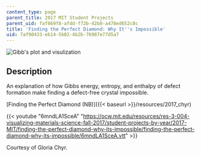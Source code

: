 ```yaml
---
content_type: page
parent_title: 2017 MIT Student Projects
parent_uid: faf869f8-afdd-f72b-42b0-a478ed652c8c
title: 'Finding the Perfect Diamond: Why It''s Impossible'
uid: 7af90433-eb14-5b02-4b2b-76987e77d5a7
---
```


![Gibb's plot and visulization](BASEURL_PLACEHOLDER/resources/mitres_3_004f17_21_chyr)

Description
-----------

An explanation of how Gibbs energy, entropy, and enthalpy of defect formation make finding a defect-free crystal impossible.

[Finding the Perfect Diamond (NB)]({{< baseurl >}}/resources/2017_chyr)

{{< youtube "6mndLA1SceA" "https://ocw.mit.edu/resources/res-3-004-visualizing-materials-science-fall-2017/student-projects-by-year/2017-MIT/finding-the-perfect-diamond-why-its-impossible/finding-the-perfect-diamond-why-its-impossible/6mndLA1SceA.vtt" >}}

Courtesy of Gloria Chyr.